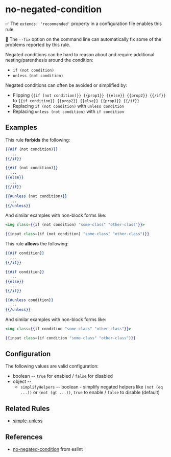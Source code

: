 # no-negated-condition

✅ The `extends: 'recommended'` property in a configuration file enables this rule.

🔧 The `--fix` option on the command line can automatically fix some of the problems reported by this rule.

Negated conditions can be hard to reason about and require additional nesting/parenthesis around the condition:

* `if (not condition)`
* `unless (not condition)`

Negated conditions can often be avoided or simplified by:

* Flipping `{{if (not condition)}} {{prop1}} {{else}} {{prop2}} {{/if}}` to `{{if condition}} {{prop2}} {{else}} {{prop1}} {{/if}}`
* Replacing `if (not condition)` with `unless condition`
* Replacing `unless (not condition)` with `if condition`

## Examples

This rule **forbids** the following:

```hbs
{{#if (not condition)}}
  ...
{{/if}}
```

```hbs
{{#if (not condition)}}
  ...
{{else}}
  ...
{{/if}}
```

```hbs
{{#unless (not condition)}}
  ...
{{/unless}}
```

And similar examples with non-block forms like:

```hbs
<img class={{if (not condition) "some-class" "other-class"}}>
```

```hbs
{{input class=(if (not condition) "some-class" "other-class")}}
```

This rule **allows** the following:

```hbs
{{#if condition}}
  ...
{{/if}}
```

```hbs
{{#if condition}}
  ...
{{else}}
  ...
{{/if}}
```

```hbs
{{#unless condition}}
  ...
{{/unless}}
```

And similar examples with non-block forms like:

```hbs
<img class={{if condition "some-class" "other-class"}}>
```

```hbs
{{input class=(if condition "some-class" "other-class")}}
```

## Configuration

The following values are valid configuration:

* boolean -- `true` for enabled / `false` for disabled
* object --
  * `simplifyHelpers` -- boolean - simplify negated helpers like `(not (eq ...))` or `(not (gt ...))`, `true` to enable / `false` to disable (default)
  
## Related Rules

* [simple-unless](simple-unless.md)

## References

* [no-negated-condition](https://eslint.org/docs/rules/no-negated-condition) from eslint
